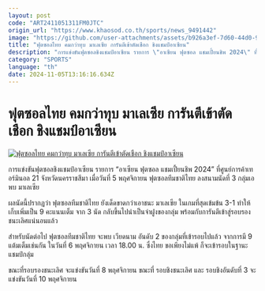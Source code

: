 ```yaml
---
layout: post
code: "ART2411051311FM0JTC"
origin_url: "https://www.khaosod.co.th/sports/news_9491442"
image: "https://github.com/user-attachments/assets/b926a3ef-7d60-44d0-9931-2b96fcbb8404"
title: "ฟุตซอลไทย คมกว่าทุบ มาเลเซีย การันตีเข้าตัดเชือก ชิงแชมป์อาเซียน"
description: "การแข่งขันฟุตซอลชิงแชมป์อาเซียน รายการ \"อาเซียน ฟุตซอล แชมเปี้ยนชิพ 2024\" ที่ศูนย์การค้าเทอร์มินอล 21 จังหวัดนครราชสีมา เมื่อวันที่ 5 พฤศจิกายน ฟุตซอลทีม"
category: "SPORTS"
language: "th"
date: 2024-11-05T13:16:16.634Z
---
```


# ฟุตซอลไทย คมกว่าทุบ มาเลเซีย การันตีเข้าตัดเชือก ชิงแชมป์อาเซียน

[![ฟุตซอลไทย คมกว่าทุบ มาเลเซีย การันตีเข้าตัดเชือก ชิงแชมป์อาเซียน](https://www.khaosod.co.th/wpapp/uploads/2024/11/12.jpg "ฟุตซอลไทย คมกว่าทุบ มาเลเซีย การันตีเข้าตัดเชือก ชิงแชมป์อาเซียน")](https://www.khaosod.co.th/wpapp/uploads/2024/11/12.jpg)

การแข่งขันฟุตซอลชิงแชมป์อาเซียน รายการ “อาเซียน ฟุตซอล แชมเปี้ยนชิพ 2024” ที่ศูนย์การค้าเทอร์มินอล 21 จังหวัดนครราชสีมา เมื่อวันที่ 5 พฤศจิกายน ฟุตซอลทีมชาติไทย ลงสนามนัดที่ 3 กลุ่มเอ พบ มาเลเซีย

ผลนัดนี้ปรากฏว่า ฟุตซอลทีมชาติไทย ยังเด็ดขาดกว่าเอาชนะ มาเลเซีย ในเกมที่สุดเข้มข้น 3-1 ทำให้เก็บเพิ่มเป็น 9 คะแนนเต็ม จาก 3 นัด กลับขึ้นไปนำเป็นจ่าฝูงของกลุ่ม พร้อมกับการันตีเข้าสู่รอบรองชนะเลิศแน่นอนแล้ว

สำหรับนัดต่อไป ฟุตซอลทีมชาติไทย จะพบ เวียดนาม อันดับ 2 ของกลุ่มที่เข้ารอบไปแล้ว จากการมี 9 แต้มเต็มเช่นกัน ในวันที่ 6 พฤศจิกายน เวลา 18.00 น. ซึ่งไทย ขอเพียงไม่แพ้ ก็จะเข้ารอบในฐานะแชมป์กลุ่ม

ขณะที่รอบรองชนะเลิศ จะแข่งขันวันที่ 8 พฤศจิกายน ขณะที่ รอบชิงชนะเลิศ และ รอบชิงอันดับที่ 3 จะแข่งขันวันที่ 10 พฤศจิกายน